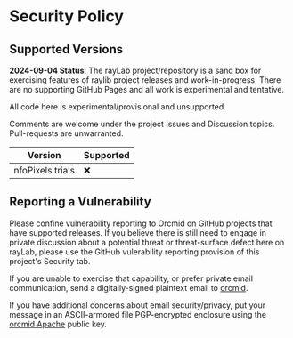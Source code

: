 # Security Policy

## Supported Versions

**2024-09-04 Status**: The rayLab project/repository is a sand box for exercising features of raylib project releases and work-in-progress.
There are no supporting GitHub Pages and all work is experimental and tentative.  

All code here is experimental/provisional and unsupported.

Comments are welcome under the project Issues and Discussion topics.  Pull-requests are unwarranted.

| Version | Supported          |
| ------- | ------------------ |
| nfoPixels trials | :x:                |

## Reporting a Vulnerability

Please confine vulnerability reporting to Orcmid on GitHub projects that have supported releases.  If you believe there is still need to engage in
private discussion about a potential threat or threat-surface defect here on rayLab, please use the GitHub
vulerability reporting provision of this project's Security tab.

If you are unable to exercise that capability, or prefer private email communication, send a digitally-signed plaintext email to 
[orcmid](mailto:orcmid@msn.com).

If you have additional concerns about email security/privacy, put your message in an ASCII-armored file PGP-encrypted enclosure using the
[orcmid Apache](https://people.apache.org/keys/committer/orcmid.asc) public key.
